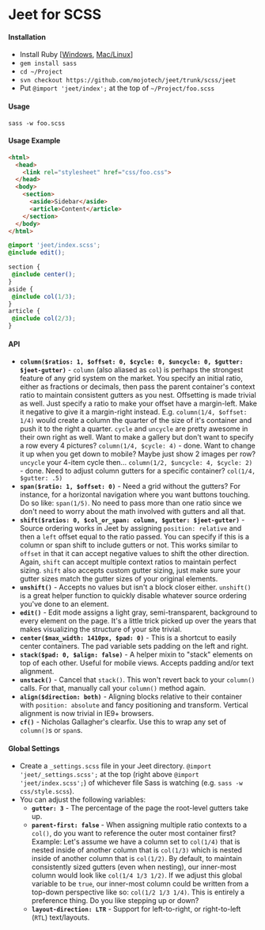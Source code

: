 # Jeet for SCSS

#### Installation
- Install Ruby [[Windows](http://rubyinstaller.org/), [Mac/Linux](https://github.com/sstephenson/rbenv)]
- `gem install sass`
- `cd ~/Project`
- `svn checkout https://github.com/mojotech/jeet/trunk/scss/jeet`
- Put `@import 'jeet/index';` at the top of `~/Project/foo.scss`

#### Usage
```
sass -w foo.scss
```

#### Usage Example
```html
<html>
  <head>
    <link rel="stylesheet" href="css/foo.css">
  </head>
  <body>
    <section>
      <aside>Sidebar</aside>
      <article>Content</article>
    </section>
  </body>
</html>
```

```scss
@import 'jeet/index.scss';
@include edit();

section {
 @include center();
}
aside {
 @include col(1/3);
}
article {
 @include col(2/3);
}
```

#### API
- **`column($ratios: 1, $offset: 0, $cycle: 0, $uncycle: 0, $gutter: $jeet-gutter)`** - `column` (also aliased as `col`) is perhaps the strongest feature of any grid system on the market. You specify an initial ratio, either as fractions or decimals, then pass the parent container's context ratio to maintain consistent gutters as you nest. Offsetting is made trivial as well. Just specify a ratio to make your offset have a margin-left. Make it negative to give it a margin-right instead. E.g. `column(1/4, $offset: 1/4)` would create a column the quarter of the size of it's container and push it to the right a quarter. `cycle` and `uncycle` are pretty awesome in their own right as well. Want to make a gallery but don't want to specify a row every 4 pictures? `column(1/4, $cycle: 4)` - done. Want to change it up when you get down to mobile? Maybe just show 2 images per row? `uncycle` your 4-item cycle then... `column(1/2, $uncycle: 4, $cycle: 2)` - done. Need to adjust column gutters for a specific container? `col(1/4, $gutter: .5)`
- **`span($ratio: 1, $offset: 0)`** - Need a grid without the gutters? For instance, for a horizontal navigation where you want buttons touching. Do so like: `span(1/5)`. No need to pass more than one ratio since we don't need to worry about the math involved with gutters and all that.
- **`shift($ratios: 0, $col_or_span: column, $gutter: $jeet-gutter)`** - Source ordering works in Jeet by assigning `position: relative` and then a `left` offset equal to the ratio passed. You can specify if this is a column or span shift to include gutters or not. This works similar to `offset` in that it can accept negative values to shift the other direction. Again, `shift` can accept multiple context ratios to maintain perfect sizing. `shift` also accepts custom gutter sizing, just make sure your gutter sizes match the gutter sizes of your original elements.
- **`unshift()`** - Accepts no values but isn't a block closer either. `unshift()` is a great helper function to quickly disable whatever source ordering you've done to an element.
- **`edit()`** - Edit mode assigns a light gray, semi-transparent, background to every element on the page. It's a little trick picked up over the years that makes visualizing the structure of your site trivial.
- **`center($max_width: 1410px, $pad: 0)`** - This is a shortcut to easily center containers. The pad variable sets padding on the left and right.
- **`stack($pad: 0, $align: false)`** - A helper mixin to "stack" elements on top of each other. Useful for mobile views. Accepts padding and/or text alignment.
- **`unstack()`** - Cancel that `stack()`. This won't revert back to your `column()` calls. For that, manually call your `column()` method again.
- **`align($direction: both)`** - Aligning blocks relative to their container with `position: absolute` and fancy positioning and transform. Vertical alignment is now trivial in IE9+ browsers.
- **`cf()`** - Nicholas Gallagher's clearfix. Use this to wrap any set of `column()`s or `span`s.


#### Global Settings
- Create a `_settings.scss` file in your Jeet directory. `@import 'jeet/_settings.scss';` at the top (right above `@import 'jeet/index.scss';`) of whichever file Sass is watching (e.g. `sass -w css/style.scss`).
- You can adjust the following variables:
  - **`gutter: 3`** - The percentage of the page the root-level gutters take up.
  - **`parent-first: false`** - When assigning multiple ratio contexts to a `col()`, do you want to reference the outer most container first? Example: Let's assume we have a column set to `col(1/4)` that is nested inside of another column that is `col(1/3)` which is nested inside of another column that is `col(1/2)`. By default, to maintain consistently sized gutters (even when nesting), our inner-most column would look like `col(1/4 1/3 1/2)`. If we adjust this global variable to be `true`, our inner-most column could be written from a top-down perspective like so: `col(1/2 1/3 1/4)`. This is entirely a preference thing. Do you like stepping up or down?
  - **`layout-direction: LTR`** - Support for left-to-right, or right-to-left (`RTL`) text/layouts.

